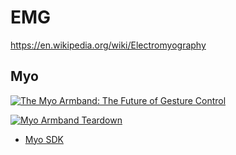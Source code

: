 # EMG
https://en.wikipedia.org/wiki/Electromyography

## Myo

[![The Myo Armband: The Future of Gesture Control](http://img.youtube.com/vi/jOEcsNmTk7g/0.jpg)](http://www.youtube.com/watch?v=jOEcsNmTk7g "The Myo Armband: The Future of Gesture Control")

[![Myo Armband Teardown](http://img.youtube.com/vi/E0GufWmT4mU/0.jpg)](http://www.youtube.com/watch?v=E0GufWmT4mU "Myo Armband Teardown")

* [Myo SDK](https://support.getmyo.com/hc/en-us/articles/360018409792)

